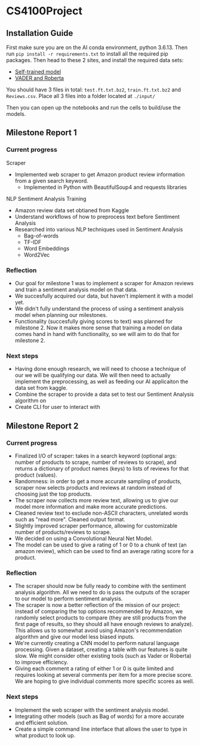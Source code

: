 # CS4100Project

## Installation Guide
First make sure you are on the AI conda environment, python 3.6.13. Then run `pip install -r requirements.txt` to install all the required pip packages.
Then head to these 2 sites, and install the required data sets:
- [Self-trained model](https://www.kaggle.com/code/muonneutrino/sentiment-analysis-with-amazon-reviews/data)
- [VADER and Roberta](https://www.kaggle.com/code/robikscube/sentiment-analysis-python-youtube-tutorial/data)

You should have 3 files in total: `test.ft.txt.bz2`, `train.ft.txt.bz2` and `Reviews.csv`.
Place all 3 files into a folder located at `./input/`

Then you can open up the notebooks and run the cells to build/use the models.


## Milestone Report 1

### Current progress

Scraper
- Implemented web scraper to get Amazon product review information from a given search keyword.
  - Implemented in Python with BeautifulSoup4 and requests libraries

NLP Sentiment Analysis Training
- Amazon review data set obtianed from Kaggle
- Understand workflows of how to preprocess text before Sentiment Analysis
- Researched into various NLP techniques used in Sentiment Analysis
  - Bag-of-words
  - TF-IDF
  - Word Embeddings
  - Word2Vec

### Reflection
- Our goal for milestone 1 was to implement a scraper for Amazon reviews and train a sentiment analysis model on that data.
- We succesfully acquired our data, but haven't implement it with a model yet.
- We didn't fully understand the process of using a sentiment analysis model when planning our milestones.
- Functionality (succesfully giving scores to text) was planned for milestone 2. Now it makes more sense that training a model on data comes hand in hand with functionality, so we will aim to do that for milestone 2.

### Next steps
- Having done enough research, we will need to choose a technique of our we will be qualifying our data. We will then need to actually implement the preprocessing, as well as feeding our AI applicaiton the data set from kaggle. 
- Combine the scraper to provide a data set to test our Sentiment Analysis algorithm on
- Create CLI for user to interact with

## Milestone Report 2

### Current progress
- Finalized I/O of scraper: takes in a search keyword (optional args: number of products to scrape, number of reviews to scrape), and returns a dictionary of product names (keys) to lists of reviews for that product (values).
- Randomness: in order to get a more accurate sampling of products, scraper now selects products and reviews at random instead of choosing just the top products.
- The scraper now collects more review text, allowing us to give our model more information and make more accurate predictions.
- Cleaned review text to exclude non-ASCII characters, unrelated words such as "read more". Cleaned output format.
- Slightly improved scraper performance, allowing for customizable number of products/reviews to scrape.
- We decided on using a Convolutional Neural Net Model.
- The model can be used to give a rating of 1 or 0 to a chunk of text (an amazon review), which can be used to find an average rating score for a product.

### Reflection
- The scraper should now be fully ready to combine with the sentiment analysis algorithm. All we need to do is pass the outputs of the scraper to our model to perform sentiment analysis.
- The scraper is now a better reflection of the mission of our project: instead of comparing the top options recommended by Amazon, we randomly select products to compare (they are still products from the first page of results, so they should all have enough reviews to analyze). This allows us to somewhat avoid using Amazon's recommendation algorithm and give our model less biased inputs.
- We're currently creating a CNN model to perform natural language processing. Given a dataset, creating a table with our features is quite slow. We might consider other existing tools (such as Vader or Roberta) to improve efficiency. 
- Giving each comment a rating of either 1 or 0 is quite limited and requires looking at several comments per item for a more precise score. We are hoping to give individual comments more specific scores as well.


### Next steps
- Implement the web scraper with the sentiment analysis model.
- Integrating other models (such as Bag of words) for a more accurate and efficient solution.
- Create a simple command line interface that allows the user to type in what product to look up.

